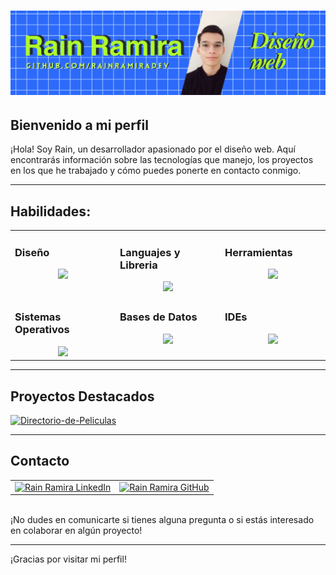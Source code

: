 # ![Header Image](https://github.com/RainRamiraDev/RainRamiraDev/blob/main/banner%20git.png?raw=true)

## Bienvenido a mi perfil

¡Hola! Soy Rain, un desarrollador apasionado por el diseño web. Aquí encontrarás información sobre las tecnologías que manejo, los proyectos en los que he trabajado y cómo puedes ponerte en contacto conmigo.

---

## Habilidades:

<table><tr><td valign="top" width="25%">

### Diseño  
<a href="https://github.com/tayyabadev">
<div align="center">  
       <img src="https://skillicons.dev/icons?i=html,css,bootstrap,sass,js&perline=4" /> 
</div>
</a>
 </td><td valign="top" width="25%">
        
### Languajes y Libreria
<a href="https://github.com/tayyabadev">
<div align="center">
       <img src="https://skillicons.dev/icons?i=js,java,cs,dotnet" /> 
</div>
</a>

</td><td valign="top" width="25%">
  
### Herramientas
<a href="https://github.com/tayyabadev">
<div align="center">
       <img src="https://skillicons.dev/icons?i=git,github,maven,notion,spring,postman,powershell,bash,jquery,md,vscodeqt&perline=4" /> 
</div>
</a>
</td>
</tr>

<td valign="top" width="25%">
        
### Sistemas Operativos
<a href="https://github.com/tayyabadev">
<div align="center">
       <img src="https://skillicons.dev/icons?i=windows,ubuntu" /> 
</div>
</a>

</td>

<td valign="top" width="25%">
  
### Bases de Datos
<a href="https://github.com/tayyabadev">
<div align="center">
       <img src="https://skillicons.dev/icons?i=mongodb,mysql&perline=4" /> 
</div>
</a>
</td>

</td><td valign="top" width="25%">
  
### IDEs
<a href="https://github.com/tayyabadev">
<div align="center">
       <img src="https://skillicons.dev/icons?i=vscode,idea,visualstudio,vscodeqt&perline=4" /> 
</div>
</a>
</td>
</tr>

</table>




---

## Proyectos Destacados

<p align="left">
    <a href="https://github.com/RainRamiraDev/Directorio-de-Peliculas">
        <img width="278" src="https://denvercoder1-github-readme-stats.vercel.app/api/pin/?username=RainRamiraDev&repo=Directorio-de-Peliculas&theme=react&bg_color=2d6afa&title_color=aefa2d&hide_border=true&icon_color=aefa2d&show_icons=true&show_description=false" alt="Directorio-de-Peliculas">
    </a>
</p>




---

## Contacto

<div align="center">
  <table>
    <tr>
      <td align="center">
        <a href="https://www.linkedin.com/in/rramira/" target="_blank" title="LinkedIn - Rain Ramira">
          <img src="https://bentos.jkominovic.dev/api/v1/bento-cards?url=https%3A%2F%2Fwww.linkedin.com%2Fin%2Fkenan-gain-33048518a%2F&subtitle=@Rain+Ramira&size=square" alt="Rain Ramira LinkedIn">
        </a>
      </td>
      <td align="center">
        <a href="https://github.com/RainRamiraDev" target="_blank" title="GitHub - Kenan Gain">
          <img src="https://bentos.jkominovic.dev/api/v1/bento-cards?url=https%3A%2F%2Fgithub.com%2FKenanGain&subtitle=%2FRain+Ramira&size=square" alt="Rain Ramira GitHub">
        </a>
      </td>
    </tr>
  </table>
</div>




<br>
¡No dudes en comunicarte si tienes alguna pregunta o si estás interesado en colaborar en algún proyecto!

---

¡Gracias por visitar mi perfil!
